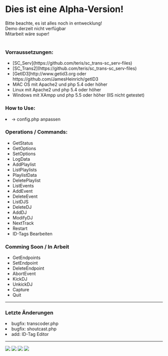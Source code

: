 <h1>Dies ist eine Alpha-Version!</h1>
Bitte beachte, es ist alles noch in entwecklung!<br>
Demo derzeit nicht verfügbar<br>
Mitarbeit wäre super!<br>
<br>
<h3>Vorraussetzungen:</h3>
<ul>
<li>[SC_Serv](https://github.com/teris/sc_trans-sc_serv-files)</li>
<li>[SC_Trans2](https://github.com/teris/sc_trans-sc_serv-files)</li>
<li>[GetID3]http://www.getid3.org oder https://github.com/JamesHeinrich/getID3</li>
<li>MAC OS mit Apache2 und php 5.4 oder höher</li>
<li>Linux mit Apache2 und php 5.4 oder höher</li>
<li>Windows mit XAmpp und php 5.5 oder höher (IIS nicht getestet)</li>
</ul>
<h3>How to Use:</h3>
<li>-> config.php anpassen</li>

<h3>Operations / Commands:</h3>
<ul>
<li>GetStatus</li>
<li>GetOptions</li>
<li>SetOptions</li>
<li>LogData</li>
<li>AddPlaylist</li>
<li>ListPlaylists</li>
<li>PlaylistData</li>
<li>DeletePlaylist</li>
<li>ListEvents</li>
<li>AddEvent</li>
<li>DeleteEvent</li>
<li>ListDJS</li>
<li>DeleteDJ</li>
<li>AddDJ</li>
<li>ModifyDJ</li>
<li>NextTrack</li>
<li>Restart</li>
  <li>ID-Tags Bearbeiten</li>
</ul>

<h3>Comming Soon / In Arbeit</h3>
<ul>
<li>GetEndpoints</li>
<li>SetEndpoint</li>
<li>DeleteEndpoint</li>
<li>AbortEvent</li>
<li>KickDJ</li>
<li>UnkickDJ</li>
<li>Capture</li>
<li>Quit</li>
</ul>
<hr>
<h3>Letzte Änderungen</h3>
<li>bugfix: transcoder.php</li>
<li>bugfix: shoutcast.php</li>
<li>add: ID-Tag Editor</li>

<hr>
<img src="http://teris-cooper.de/radio/home.jpg">
<img src="http://teris-cooper.de/radio/events.jpg">
<img src="http://teris-cooper.de/radio/playlisten.jpg">
<img src="http://teris-cooper.de/radio/datein.jpg">
